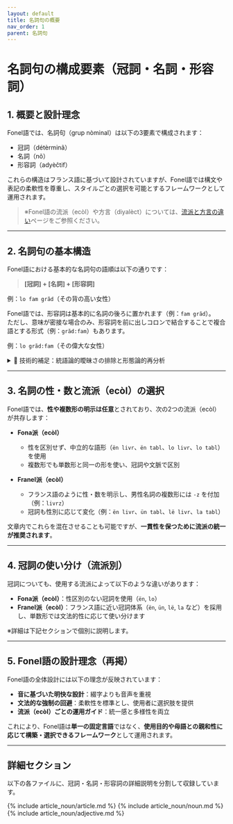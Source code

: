 ```yaml
---
layout: default
title: 名詞句の概要
nav_order: 1
parent: 名詞句
---
```


# 名詞句の構成要素（冠詞・名詞・形容詞）

## 1. 概要と設計理念

Fonel語では、名詞句（grup nòminal）は以下の3要素で構成されます：

- 冠詞（détèrminã）  
- 名詞（nõ）  
- 形容詞（adyèĉtif）

これらの構造はフランス語に基づいて設計されていますが、Fonel語では構文や表記の柔軟性を尊重し、スタイルごとの選択を可能とするフレームワークとして運用されます。

> ※Fonel語の流派（ecòl）や方言（diyalèct）については、[流派と方言の違い](../流派と方言の違い.md)ページをご参照ください。

---

## 2. 名詞句の基本構造

Fonel語における基本的な名詞句の語順は以下の通りです：

> **[冠詞] + [名詞] + [形容詞]**

例：`lo fam grãd`（その背の高い女性）

Fonel語では、形容詞は基本的に名詞の後ろに置かれます（例：`fam grãd`）。  
ただし、意味が密接な場合のみ、形容詞を前に出しコロンで結合することで複合語とする形式（例：`grãd:fam`）もあります。

例：`lo grãd:fam`（その偉大な女性）

<details>
<summary>📌 技術的補足：統語論的曖昧さの排除と形態論的再分析</summary>

<p>
このような <strong>前置＋複合語化</strong> された語（例：<code>grãd:fam</code>）は、本来は統語的に表現される修飾構造（形容詞が名詞を修飾する句構造）を、<strong>語形成の一部として形態論的に処理する</strong>という設計方針に基づいています。
</p>

<p>
Fonel語ではこの形式を通じて、<strong>形容詞の前置・後置の選択によって生じる統語論的な不規則性や意味の曖昧さを排除</strong>し、語順と意味の対応関係を明確にしています。
</p>

<p>
この手法は、文の構造（統語論）に依存する自由度を最小限に抑え、<strong>文法の規則性・予測可能性・処理の機械化可能性</strong>を高めることを目的としています。
</p>

<hr>

<p>
特にこの設計は、<strong>フランス語に見られる形容詞の語順の揺れ</strong>への明確な対応でもあります。たとえば：
</p>

<ul>
  <li><code>une grande femme</code>（[形]＋[名]）＝「背の高い女性」</li>
  <li><code>une femme grande</code>（[名]＋[形]）＝「偉大な女性」<sup><a href="#fn1">[1]</a></sup></li>
</ul>

<p>
Fonel語ではこうした解釈の揺れを許さず、前置修飾は常に <strong>語形成＝複合語化（<code>grãd:fam</code>）</strong> として扱い、意味の一体性と構造の安定性を確保しています。
</p>

<p id="fn1"><strong>[1]</strong> フランス語において形容詞の位置による意味の違いは語彙や文脈に依存するが、「grande femme」＝「背の高い女性」、「femme grande」＝「偉大な女性」といった対比は、学習者向け文法書で典型例として紹介される。</p>

</details>

---

## 3. 名詞の性・数と流派（ecòl）の選択

Fonel語では、**性や複数形の明示は任意**とされており、次の2つの流派（ecòl）が共存します：

- **Fona派（ecòl）**  
  - 性を区別せず、中立的な語形（`ën livr`、`ën tabl`、`lo livr`、`lo tabl`）を使用  
  - 複数形でも単数形と同一の形を使い、冠詞や文脈で区別  

- **Franel派（ecòl）**  
  - フランス語のように性・数を明示し、男性名詞の複数形には `-z` を付加（例：`livrz`）  
  - 冠詞も性別に応じて変化（例：`ën livr`、`ün tabl`、`lë livr`、`la tabl`）

文章内でこれらを混在させることも可能ですが、**一貫性を保つために流派の統一が推奨されます**。

---

## 4. 冠詞の使い分け（流派別）

冠詞についても、使用する流派によって以下のような違いがあります：

- **Fona派（ecòl）**：性区別のない冠詞を使用（`ën`, `lo`）  
- **Franel派（ecòl）**：フランス語に近い冠詞体系（`ën`, `ün`, `lë`, `la` など）を採用し、単数形では文法的性に応じて使い分けます

※詳細は下記セクションで個別に説明します。

---

## 5. Fonel語の設計理念（再掲）

Fonel語の全体設計には以下の理念が反映されています：

- **音に基づいた明快な設計**：綴字よりも音声を重視  
- **文法的な強制の回避**：柔軟性を標準とし、使用者に選択肢を提供  
- **流派（ecòl）ごとの運用ガイド**：統一感と多様性を両立

これにより、Fonel語は**単一の固定言語**ではなく、**使用目的や母語との親和性に応じて構築・選択できるフレームワーク**として運用されます。

---

## 詳細セクション

以下の各ファイルに、冠詞・名詞・形容詞の詳細説明を分割して収録しています。

{% include article_noun/article.md %}
{% include article_noun/noun.md %}
{% include article_noun/adjective.md %}
